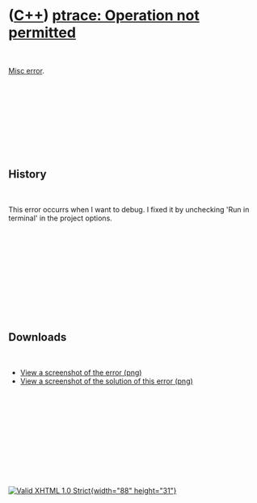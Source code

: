 



 

 

 

 

 

([C++](Cpp.htm)) [ptrace: Operation not permitted](CppMiscErrorPtraceOperationNotPermitted.htm)
===============================================================================================

 

[Misc error](CppMiscError.htm).

 

 

 

 

 

History
-------

 

This error occurrs when I want to debug. I fixed it by unchecking 'Run
in terminal' in the project options.

 

 

 

 

 

 

Downloads
---------

 

-   [View a screenshot of the
    error (png)](CppMiscPtraceOperationNotPermitted.png)
-   [View a screenshot of the solution of this
    error (png)](CppMiscErrorPtraceOperationNotPermittedSolution.png)

 

 

 

 

 





 

[![Valid XHTML 1.0 Strict](valid-xhtml10.png){width="88"
height="31"}](http://validator.w3.org/check?uri=referer)
